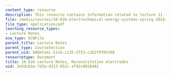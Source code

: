 ```yaml
---
content_type: resource
description: This resource contains information related to lecture 11.
file: /media/courses/10-626-electrochemical-energy-systems-spring-2014/3e5dcb3a7d3ad313952caf92c0828482_MIT10_626S14_S11lec11.pdf
file_type: application/pdf
learning_resource_types:
- Lecture Notes
ocw_type: OCWFile
parent_title: Lecture Notes
parent_type: CourseSection
parent_uid: b06bfa4c-51cb-c135-2f53-c2b2f9f05768
resourcetype: Document
title: 10.626 Lecture Notes, Reconstitution electrodes
uid: 3e5dcb3a-7d3a-d313-952c-af92c0828482
---
```

